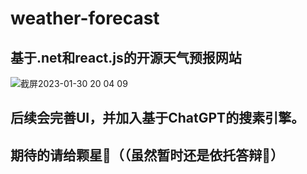 # weather-forecast
## 基于.net和react.js的开源天气预报网站
![截屏2023-01-30 20 04 09](https://user-images.githubusercontent.com/110269012/215473164-fd37e67f-fd66-409c-a8be-579a63e73a00.png)
## 后续会完善UI，并加入基于ChatGPT的搜素引擎。
## 期待的请给颗星🌟（（虽然暂时还是依托答辩💩）
